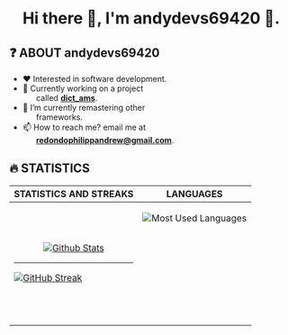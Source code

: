 <div align="center">
    <h1>Hi there 👋, I'm andydevs69420 👦.</h1>
</div>

## ❓ ABOUT andydevs69420
- ❤️ Interested in software development.
- 💪 Currently working on a project 
    <br>&nbsp;&nbsp;&nbsp;&nbsp;&nbsp;&nbsp;called **<a href="http://github.com/andydevs69420/dict_ams">dict_ams</a>**.
- 🌱 I’m currently remastering other 
    <br>&nbsp;&nbsp;&nbsp;&nbsp;&nbsp;&nbsp;frameworks.
- 📫 How to reach me? email me at 
    <br>&nbsp;&nbsp;&nbsp;&nbsp;&nbsp;&nbsp;**redondophilippandrew@gmail.com**.

## 🔥 STATISTICS
| STATISTICS AND STREAKS | LANGUAGES |
| --- | --- |
|<p align="center">[![Github Stats](https://github-readme-stats.vercel.app/api?username=andydevs69420&show_icons=true&theme=merko)](https://github-readme-stats.vercel.app)<hr>[![GitHub Streak](https://github-readme-streak-stats.herokuapp.com?user=andydevs69420&theme=merko&date_format=M%20j%5B%2C%20Y%5D)](https://github-readme-streak-stats.herokuapp.com)</p>|<p align="center" style="height: 100%;">![Most Used Languages](https://github-readme-stats.vercel.app/api/top-langs/?username=andydevs69420&theme=merko)</p><br><br><br><br><br><br><br><span>&nbsp;</span>|
